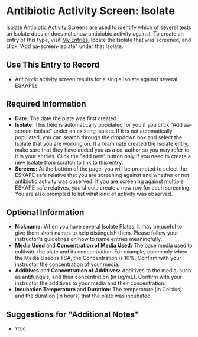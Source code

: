 # Antibiotic Activity Screen: Isolate

Isolate Antibiotic Activity Screens are used to identify which of several tests an Isolate does or does not show antibiobic activity against. To create an entry of this type, visit [My Entries](https://discovery.tinyearth.wisc.edu/my-entries/), locate the Isolate that was screened, and click "Add aa-screen-isolate" under that Isolate.

## Use This Entry to Record

- Antibiotic activity screen results for a single Isolate against several ESKAPEs

## Required Information

- **Date:** The date the plate was first created.
- **Isolate:** This field is automatically populated for you if you click "Add aa-screen-isolate" under an existing Isolate. If it is not automatically populated, you can search through the dropdown box and select the Isolate that you are working on. If a teammate created the Isolate entry, make sure that they have added you as a co-author so you may refer to it in your entries. Click the "add new" button only if you need to create a new Isolate from scratch to link to this entry.
- **Screens:** At the bottom of the page, you will be prompted to select the ESKAPE safe relative that you are screening against and whether or not antibiotic activity was observed. If you are screening against multiple ESKAPE safe relatives, you should create a new row for each screening. You are also prompted to list what kind of activity was observed.

## Optional Information

- **Nickname:** When you have several Isolate Plates, it may be useful to give them short names to help distinguish them. Please follow your instructor's guidelines on how to name entries meaningfully.
- **Media Used** and **Concentration of Media Used:** The base media used to cultivate the plate and its concentration. For example, commonly when the Media Used is TSA, the Concentration is 10%. Confirm with your instructor the concentration of your media.
- **Additives** and **Concentration of Additives:** Additives to the media, such as antifungals, and their concentration (in ug/mL). Confirm with your instructor the additives to your media and their concentration.
- **Incubation Temperature** and **Duration:** The temperature (in Celsius) and the duration (in hours) that the plate was incubated.

## Suggestions for "Additional Notes"

- `TODO`
